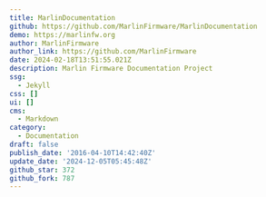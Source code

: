```yaml
---
title: MarlinDocumentation
github: https://github.com/MarlinFirmware/MarlinDocumentation
demo: https://marlinfw.org
author: MarlinFirmware
author_link: https://github.com/MarlinFirmware
date: 2024-02-18T13:51:55.021Z
description: Marlin Firmware Documentation Project
ssg:
  - Jekyll
css: []
ui: []
cms:
  - Markdown
category:
  - Documentation
draft: false
publish_date: '2016-04-10T14:42:40Z'
update_date: '2024-12-05T05:45:48Z'
github_star: 372
github_fork: 787
---
```

